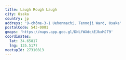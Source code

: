 ```yaml
---
title: Laugh Rough Laugh
city: Osaka
country: jp
address: '9-chōme-3-1 Uehonmachi, Tennoji Ward, Osaka'
postalCode: 543-0001
gmaps: 'https://maps.app.goo.gl/DNLfWXdqkEJkxMJT9'
coordinates:
  lat: 34.65817
  lng: 135.5177
meetupId: 27310813
---
```



